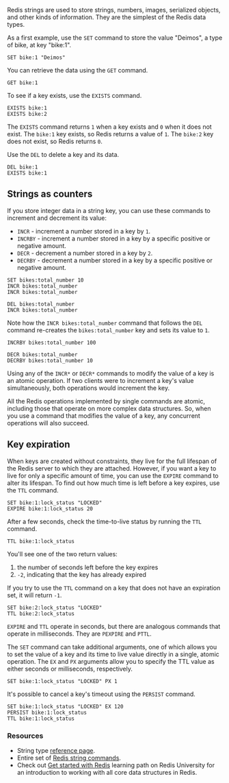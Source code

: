 Redis strings are used to store strings, numbers, images, serialized objects, and other kinds of information. They are the simplest of the Redis data types.

As a first example, use the `SET` command to store the value "Deimos", a type of bike, at key "bike:1".

```redis:[run_confirmation=true] Create a new key
SET bike:1 "Deimos"
```

You can retrieve the data using the `GET` command.

```redis Retrieve the data
GET bike:1
```

To see if a key exists, use the `EXISTS` command.

```redis Do these keys exist?
EXISTS bike:1
EXISTS bike:2
```

The `EXISTS` command returns `1` when a key exists and `0` when it does not exist. The `bike:1` key exists, so Redis returns a value of `1`. The `bike:2` key does not exist, so Redis returns `0`.

Use the `DEL` to delete a key and its data.

```redis:[run_confirmation=true] Delete bike:1
DEL bike:1
EXISTS bike:1
```

## Strings as counters

If you store integer data in a string key, you can use these commands to increment and decrement its value:

- `INCR` - increment a number stored in a key by `1`.
- `INCRBY` - increment a number stored in a key by a specific positive or negative amount.
- `DECR` - decrement a number stored in a key by `2`.
- `DECRBY` - decrement a number stored in a key by a specific positive or negative amount.

```redis:[run_confirmation=true] INCR usage
SET bikes:total_number 10
INCR bikes:total_number
INCR bikes:total_number
```

```redis:[run_confirmation=true] Use INCR to set a key to 1
DEL bikes:total_number
INCR bikes:total_number
```

Note how the `INCR bikes:total_number` command that follows the `DEL` command re-creates the `bikes:total_number` key and sets its value to `1`.

```redis:[run_confirmation=true] INCRBY usage
INCRBY bikes:total_number 100
```

```redis:[run_confirmation=true] DECR and DECRBY usage
DECR bikes:total_number
DECRBY bikes:total_number 10
```

Using any of the `INCR*` or `DECR*` commands to modify the value of a key is an atomic operation. If two clients were to increment a key's value simultaneously, both operations would increment the key.

All the Redis operations implemented by single commands are atomic, including those that operate on more complex data structures. So, when you use a command that modifies the value of a key, any concurrent operations will also succeed.

## Key expiration

When keys are created without constraints, they live for the full lifespan of the Redis server to which they are attached. However, if you want a key to live for only a specific amount of time, you can use the `EXPIRE` command to alter its lifespan. To find out how much time is left before a key expires, use the `TTL` command.

```redis:[run_confirmation=true] EXPIRE usage
SET bike:1:lock_status "LOCKED"
EXPIRE bike:1:lock_status 20
```

After a few seconds, check the time-to-live status by running the `TTL` command.

```redis Check the bike:1:lock_status key
TTL bike:1:lock_status
```

You'll see one of the two return values:

1. the number of seconds left before the key expires
2. `-2`, indicating that the key has already expired

If you try to use the `TTL` command on a key that does not have an expiration set, it will return `-1`.

```redis:[run_confirmation=true] TTL on a non-expiring key
SET bike:2:lock_status "LOCKED"
TTL bike:2:lock_status
```

`EXPIRE` and `TTL` operate in seconds, but there are analogous commands that operate in milliseconds. They are `PEXPIRE` and `PTTL`.

The `SET` command can take additional arguments, one of which allows you to set the value of a key and its time to live value directly in a single, atomic operation. The `EX` and `PX` arguments allow you to specify the TTL value as either seconds or milliseconds, respectively.

```redis:[run_confirmation=true] SET with time to live
SET bike:1:lock_status "LOCKED" PX 1
```

It's possible to cancel a key's timeout using the `PERSIST` command.

```redis:[run_confirmation=true] PERSIST usage
SET bike:1:lock_status "LOCKED" EX 120
PERSIST bike:1:lock_status
TTL bike:1:lock_status
```
### Resources

- String type [reference page](https://redis.io/docs/latest/develop/data-types/strings/?utm_source=redisinsight&utm_medium=main&utm_campaign=tutorials).
- Entire set of [Redis string commands](https://redis.io/commands/?group=string&utm_source=redisinsight&utm_medium=main&utm_campaign=tutorials).
- Check out [Get started with Redis](https://university.redis.io/learningpath/14q8m6gilfwltm?utm_source=redisinsight&utm_medium=main&utm_campaign=tutorials) learning path on Redis University for an introduction to working with all core data structures in Redis.

